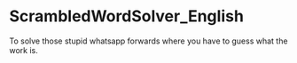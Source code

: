 # ScrambledWordSolver_English
To solve those stupid whatsapp forwards where you have to guess what the work is.
